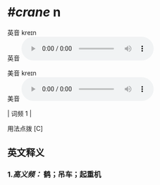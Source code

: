 # ***\#crane*** n
英音 kreɪn  
英音
<audio src="./media/crane-B.aac" controls="controls"></audio>

美音 kreɪn  
美音
<audio src="./media/crane.aac" controls="controls"></audio>



| 词频 1 |  

用法点拨  [C]

英文释义
---
### 1.*高义频：* **鹤；吊车；起重机**  



